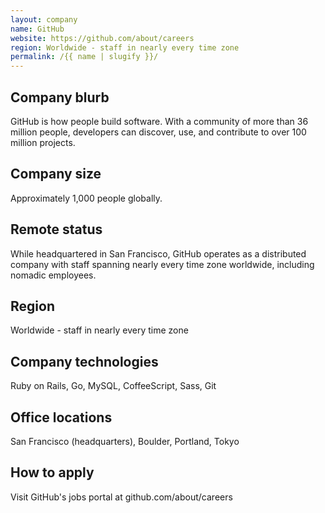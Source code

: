 ```yaml
---
layout: company
name: GitHub
website: https://github.com/about/careers
region: Worldwide - staff in nearly every time zone
permalink: /{{ name | slugify }}/
---
```


## Company blurb

GitHub is how people build software. With a community of more than 36 million people, developers can discover, use, and contribute to over 100 million projects.

## Company size

Approximately 1,000 people globally.

## Remote status

While headquartered in San Francisco, GitHub operates as a distributed company with staff spanning nearly every time zone worldwide, including nomadic employees.

## Region

Worldwide - staff in nearly every time zone

## Company technologies

Ruby on Rails, Go, MySQL, CoffeeScript, Sass, Git

## Office locations

San Francisco (headquarters), Boulder, Portland, Tokyo

## How to apply

Visit GitHub's jobs portal at github.com/about/careers